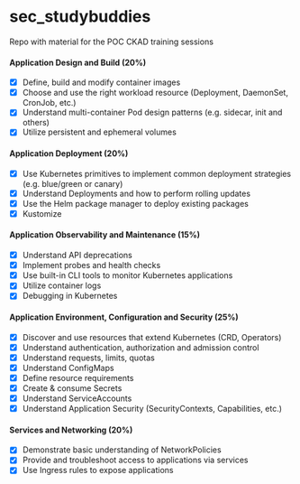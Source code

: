 # sec_studybuddies
Repo with material for the POC CKAD training sessions 

#### Application Design and Build (20%)
- [x] Define, build and modify container images
- [x] Choose and use the right workload resource (Deployment, DaemonSet, CronJob, etc.)
- [x] Understand multi-container Pod design patterns (e.g. sidecar, init and others)
- [x] Utilize persistent and ephemeral volumes

#### Application Deployment (20%)
- [x] Use Kubernetes primitives to implement common deployment strategies (e.g. blue/green or canary)
- [x] Understand Deployments and how to perform rolling updates
- [x] Use the Helm package manager to deploy existing packages
- [x] Kustomize

#### Application Observability and Maintenance (15%)
- [x] Understand API deprecations
- [x] Implement probes and health checks
- [x] Use built-in CLI tools to monitor Kubernetes applications
- [x] Utilize container logs
- [x] Debugging in Kubernetes

#### Application Environment, Configuration and Security (25%)
- [x] Discover and use resources that extend Kubernetes (CRD, Operators)
- [x] Understand authentication, authorization and admission control
- [x] Understand requests, limits, quotas
- [x] Understand ConfigMaps
- [x] Define resource requirements
- [x] Create & consume Secrets
- [x] Understand ServiceAccounts
- [x] Understand Application Security (SecurityContexts, Capabilities, etc.)

#### Services and Networking (20%)
- [x] Demonstrate basic understanding of NetworkPolicies
- [x] Provide and troubleshoot access to applications via services
- [x] Use Ingress rules to expose applications
